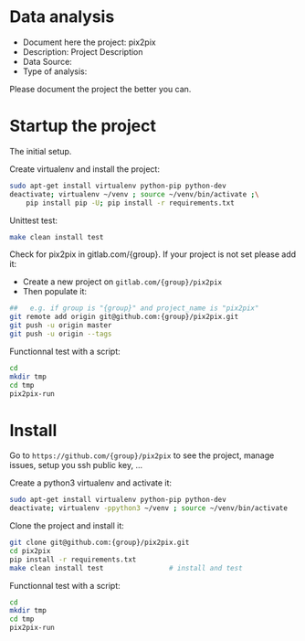 # Data analysis
- Document here the project: pix2pix
- Description: Project Description
- Data Source:
- Type of analysis:

Please document the project the better you can.

# Startup the project

The initial setup.

Create virtualenv and install the project:
```bash
sudo apt-get install virtualenv python-pip python-dev
deactivate; virtualenv ~/venv ; source ~/venv/bin/activate ;\
    pip install pip -U; pip install -r requirements.txt
```

Unittest test:
```bash
make clean install test
```

Check for pix2pix in gitlab.com/{group}.
If your project is not set please add it:

- Create a new project on `gitlab.com/{group}/pix2pix`
- Then populate it:

```bash
##   e.g. if group is "{group}" and project_name is "pix2pix"
git remote add origin git@github.com:{group}/pix2pix.git
git push -u origin master
git push -u origin --tags
```

Functionnal test with a script:

```bash
cd
mkdir tmp
cd tmp
pix2pix-run
```

# Install

Go to `https://github.com/{group}/pix2pix` to see the project, manage issues,
setup you ssh public key, ...

Create a python3 virtualenv and activate it:

```bash
sudo apt-get install virtualenv python-pip python-dev
deactivate; virtualenv -ppython3 ~/venv ; source ~/venv/bin/activate
```

Clone the project and install it:

```bash
git clone git@github.com:{group}/pix2pix.git
cd pix2pix
pip install -r requirements.txt
make clean install test                # install and test
```
Functionnal test with a script:

```bash
cd
mkdir tmp
cd tmp
pix2pix-run
```
